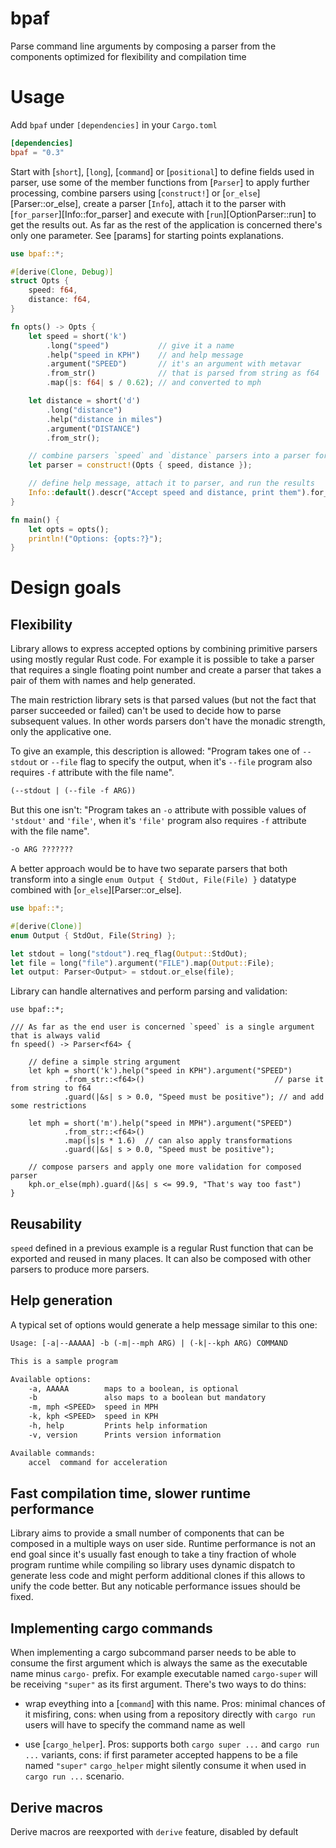 # bpaf

Parse command line arguments by composing a parser from the components optimized for
flexibility and compilation time

# Usage

Add `bpaf` under `[dependencies]` in your `Cargo.toml`

```toml
[dependencies]
bpaf = "0.3"
```

Start with [`short`], [`long`], [`command`] or [`positional`] to define fields used in parser, use
some of the member functions from [`Parser`] to apply further processing, combine parsers using
[`construct!`] or [`or_else`][Parser::or_else], create a parser [`Info`], attach it to the parser
with [`for_parser`][Info::for_parser] and execute with [`run`][OptionParser::run] to get the
results out. As far as the rest of the application is concerned there's only one parameter. See
[params] for starting points explanations.

```rust
use bpaf::*;

#[derive(Clone, Debug)]
struct Opts {
    speed: f64,
    distance: f64,
}

fn opts() -> Opts {
    let speed = short('k')
        .long("speed")           // give it a name
        .help("speed in KPH")    // and help message
        .argument("SPEED")       // it's an argument with metavar
        .from_str()              // that is parsed from string as f64
        .map(|s: f64| s / 0.62); // and converted to mph

    let distance = short('d')
        .long("distance")
        .help("distance in miles")
        .argument("DISTANCE")
        .from_str();

    // combine parsers `speed` and `distance` parsers into a parser for Opts
    let parser = construct!(Opts { speed, distance });

    // define help message, attach it to parser, and run the results
    Info::default().descr("Accept speed and distance, print them").for_parser(parser).run()
}

fn main() {
    let opts = opts();
    println!("Options: {opts:?}");
}
```

# Design goals

## Flexibility

Library allows to express accepted options by combining primitive parsers using mostly regular
Rust code. For example it is possible to take a parser that requires a single floating point
number and create a parser that takes a pair of them with names and help generated.

The main restriction library sets is that parsed values (but not the fact that parser succeeded
or failed) can't be used to decide how to parse subsequent values. In other words parsers don't
have the monadic strength, only the applicative one.


To give an example, this description is allowed:
"Program takes one of `--stdout` or `--file` flag to specify the output, when it's `--file`
program also requires `-f` attribute with the file name".

```txt
(--stdout | (--file -f ARG))
```

But this one isn't:
"Program takes an `-o` attribute with possible values of `'stdout'` and `'file'`, when it's `'file'`
program also requires `-f` attribute with the file name".


```txt
-o ARG ???????
```

A better approach would be to have two separate parsers that both transform into a single
`enum Output { StdOut, File(File) }` datatype combined with [`or_else`][Parser::or_else].


```rust
use bpaf::*;

#[derive(Clone)]
enum Output { StdOut, File(String) };

let stdout = long("stdout").req_flag(Output::StdOut);
let file = long("file").argument("FILE").map(Output::File);
let output: Parser<Output> = stdout.or_else(file);
```

Library can handle alternatives and perform parsing and validation:

```no_run
use bpaf::*;

/// As far as the end user is concerned `speed` is a single argument that is always valid
fn speed() -> Parser<f64> {

    // define a simple string argument
    let kph = short('k').help("speed in KPH").argument("SPEED")
            .from_str::<f64>()                             // parse it from string to f64
            .guard(|&s| s > 0.0, "Speed must be positive"); // and add some restrictions

    let mph = short('m').help("speed in MPH").argument("SPEED")
            .from_str::<f64>()
            .map(|s|s * 1.6)  // can also apply transformations
            .guard(|&s| s > 0.0, "Speed must be positive");

    // compose parsers and apply one more validation for composed parser
    kph.or_else(mph).guard(|&s| s <= 99.9, "That's way too fast")
}
```

## Reusability

`speed` defined in a previous example is a regular Rust function that can be exported and
reused in many places. It can also be composed with other parsers to produce more parsers.

## Help generation

A typical set of options would generate a help message similar to this one:
```txt
Usage: [-a|--AAAAA] -b (-m|--mph ARG) | (-k|--kph ARG) COMMAND

This is a sample program

Available options:
    -a, AAAAA        maps to a boolean, is optional
    -b               also maps to a boolean but mandatory
    -m, mph <SPEED>  speed in MPH
    -k, kph <SPEED>  speed in KPH
    -h, help         Prints help information
    -v, version      Prints version information

Available commands:
    accel  command for acceleration
```


## Fast compilation time, slower runtime performance

Library aims to provide a small number of components that can be composed in a multiple ways on
user side. Runtime performance is not an end goal since it's usually fast enough to take a tiny
fraction of whole program runtime while compiling so library uses dynamic dispatch to generate
less code and might perform additional clones if this allows to unify the code better. But
any noticable performance issues should be fixed.


## Implementing cargo commands

When implementing a cargo subcommand parser needs to be able to consume the first argument which
is always the same as the executable name minus `cargo-` prefix. For example executable named `cargo-super`
will be receiving `"super"` as its first argument. There's two ways to do thins:

- wrap eveything into a [`command`] with this name. Pros: minimal chances of it misfiring, cons:
  when using from a repository directly with `cargo run` users will have to specify the command
  name as well

- use [`cargo_helper`]. Pros: supports both `cargo super ...` and `cargo run ...` variants, cons:
  if first parameter accepted happens to be a file named `"super"` `cargo_helper` might silently
  consume it when used in `cargo run ...` scenario.


## Derive macros

Derive macros are reexported with `derive` feature, disabled by default
